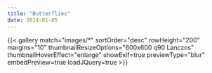 ```yaml
---
title: "Butterflies"
date: 2024-01-05
---
```


<p>
{{< gallery match="images/*" sortOrder="desc" rowHeight="200" margins="10" 
                             thumbnailResizeOptions="600x600 q90 Lanczos" thumbnailHoverEffect="enlarge"                             
                             showExif=true previewType="blur" embedPreview=true loadJQuery=true >}}
</p>
<br>

